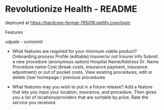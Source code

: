 # Revolutionize Health - README
deployed at https://hardcore-fermat-795016.netlify.com/login

Features

udpate - commmit

- What features are required for your minimum viable product?
Onboarding process 
Profile (editable)
Insurer/or not
Insurer info
Submit a new procedure (anonymous option)
Hospital Name/Address
Dr. Name
Procedure name
Cost (break costs, insurance payment, insurance adjustment) or out of pocket costs.
View existing procedures, edit or delete
User homepage / previous procedures

- What features may you wish to put in a future release?
Add a feature that lets you input your location, insurance, and procedure. Then gives you a list of locations/providers that are sortable by price. 
Rate the service you received.

